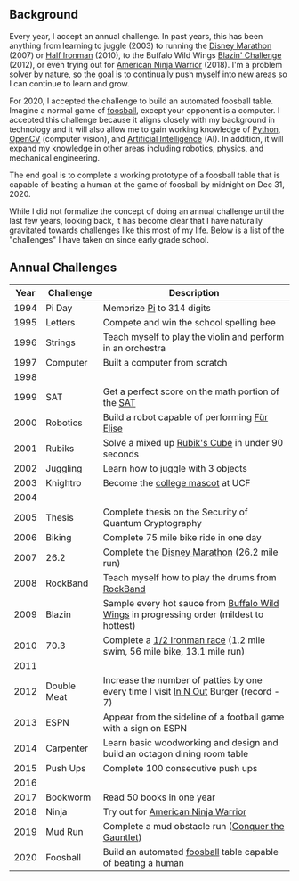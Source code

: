 
## Background
Every year, I accept an annual challenge. In past years, this has been anything from learning to juggle (2003) to running the [Disney Marathon](https://www.wdwmagic.com/events/walt-disney-world-marathon.htm) (2007) or [Half Ironman](https://www.ironman.com/im703-races) (2010), to the Buffalo Wild Wings [Blazin' Challenge](https://www.buffalowildwings.com/en/food/sauces/blazin-side-of-sauce/) (2012), or even trying out for [American Ninja Warrior](https://www.nbc.com/american-ninja-warrior) (2018). I'm a problem solver by nature, so the goal is to continually push myself into new areas so I can continue to learn and grow.

For 2020, I accepted the challenge to build an automated foosball table. Imagine a normal game of [foosball](https://en.wikipedia.org/wiki/Table_football), except your opponent is a computer. I accepted this challenge because it aligns closely with my background in technology and it will also allow me to gain working knowledge of [Python](https://www.python.org/), [OpenCV](https://opencv.org/) (computer vision), and [Artificial Intelligence](https://en.wikipedia.org/wiki/Artificial_intelligence) (AI). In addition, it will expand my knowledge in other areas including robotics, physics, and mechanical engineering.

The end goal is to complete a working prototype of a foosball table that is capable of beating a human at the game of foosball by midnight on Dec 31, 2020.

While I did not formalize the concept of doing an annual challenge until the last few years, looking back, it has become clear that I have naturally gravitated towards challenges like this most of my life. Below is a list of the "challenges" I have taken on since early grade school.


## Annual Challenges

| Year | Challenge | Description |
| --- | --- | --- |
| 1994 | Pi Day | Memorize [Pi](https://en.wikipedia.org/wiki/Pi) to 314 digits |
| 1995 | Letters | Compete and win the school spelling bee |
| 1996 | Strings | Teach myself to play the violin and perform in an orchestra |
| 1997 | Computer | Built a computer from scratch |
| 1998 |  |  |
| 1999 | SAT | Get a perfect score on the math portion of the [SAT](https://collegereadiness.collegeboard.org/sat) |
| 2000 | Robotics | Build a robot capable of performing [Für Elise](https://en.wikipedia.org/wiki/F%C3%BCr_Elise) |
| 2001 | Rubiks | Solve a mixed up [Rubik's Cube](https://www.rubiks.com/en-us/rubik-s-cube-3x3.html) in under 90 seconds |
| 2002 | Juggling | Learn how to juggle with 3 objects |
| 2003 | Knightro | Become the [college mascot](https://en.wikipedia.org/wiki/Knightro) at UCF |
| 2004 |  |  |
| 2005 | Thesis | Complete thesis on the Security of Quantum Cryptography |
| 2006 | Biking | Complete 75 mile bike ride in one day |
| 2007 | 26.2 | Complete the [Disney Marathon](https://www.wdwmagic.com/events/walt-disney-world-marathon.htm) (26.2 mile run) |
| 2008 | RockBand | Teach myself how to play the drums from [RockBand](http://www.rockband4.com/) |
| 2009 | Blazin | Sample every hot sauce from [Buffalo Wild Wings](https://www.buffalowildwings.com/en/food/sauces/blazin-side-of-sauce/) in progressing order (mildest to hottest) |
| 2010 | 70.3 | Complete a [1/2 Ironman race](https://www.ironman.com/im703-races) (1.2 mile swim, 56 mile bike, 13.1 mile run) |
| 2011 |  |  |
| 2012 | Double Meat | Increase the number of patties by one every time I visit [In N Out](https://www.in-n-out.com/) Burger (record - 7)|
| 2013 | ESPN | Appear from the sideline of a football game with a sign on ESPN |
| 2014 | Carpenter | Learn basic woodworking and design and build an octagon dining room table |
| 2015 | Push Ups | Complete 100 consecutive push ups |
| 2016 |  |  |
| 2017 | Bookworm | Read 50 books in one year |
| 2018 | Ninja | Try out for [American Ninja Warrior](https://www.nbc.com/american-ninja-warrior) |
| 2019 | Mud Run | Complete a mud obstacle run ([Conquer the Gauntlet](https://www.conquerthegauntlet.com/)) |
| 2020 | Foosball | Build an automated [foosball](https://en.wikipedia.org/wiki/Table_football) table capable of beating a human |
